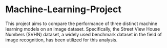 # Machine-Learning-Project
This project aims to compare the performance of three distinct machine learning models on an
image dataset. Specifically, the Street View House Numbers (SVHN) dataset, a widely used benchmark dataset in the field of image recognition, has been utilized for this analysis.
